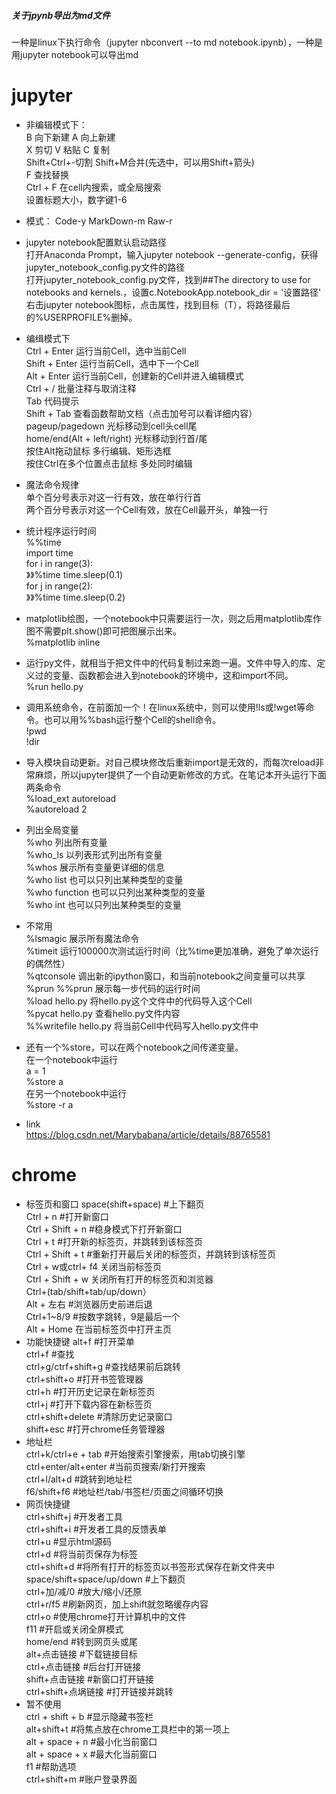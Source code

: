 ##### 关于jpynb导出为md文件

一种是linux下执行命令（jupyter nbconvert --to md notebook.ipynb），一种是用jupyter notebook可以导出md







# jupyter

- 非编辑模式下：  
B 向下新建 A 向上新建   
X 剪切 V 粘贴 C 复制   
Shift+Ctrl+-切割 Shift+M合并(先选中，可以用Shift+箭头)  
F 查找替换  
Ctrl + F 在cell内搜索，或全局搜索  
设置标题大小，数字键1-6  
- 模式： Code-y MarkDown-m Raw-r
- jupyter notebook配置默认启动路径  
  打开Anaconda Prompt，输入jupyter notebook --generate-config，获得jupyter_notebook_config.py文件的路径  
  打开jupyter_notebook_config.py文件，找到##The directory to use for notebooks and kernels.，设置c.NotebookApp.notebook_dir = '设置路径'  
  右击jupyter notebook图标，点击属性，找到目标（T），将路径最后的%USERPROFILE%删掉。

- 编缉模式下  
Ctrl  + Enter     运行当前Cell，选中当前Cell  
Shift + Enter     运行当前Cell，选中下一个Cell  
Alt   + Enter     运行当前Cell，创建新的Cell并进入编辑模式  
Ctrl + /          批量注释与取消注释  
Tab               代码提示  
Shift + Tab       查看函数帮助文档（点击加号可以看详细内容）  
pageup/pagedown  光标移动到cell头cell尾  
home/end(Alt + left/right)  光标移动到行首/尾  
按住Alt拖动鼠标              多行编辑、矩形选框  
按住Ctrl在多个位置点击鼠标    多处同时编辑  
- 魔法命令规律  
单个百分号表示对这一行有效，放在单行行首  
两个百分号表示对这一个Cell有效，放在Cell最开头，单独一行  
- 统计程序运行时间  
%%time  
import time  
for i in range(3):  
    》》%time time.sleep(0.1)  
for j in range(2):  
    》》%time time.sleep(0.2)  
- matplotlib绘图，一个notebook中只需要运行一次，则之后用matplotlib库作图不需要plt.show()即可把图展示出来。  
%matplotlib inline  
- 运行py文件，就相当于把文件中的代码复制过来跑一遍。文件中导入的库、定义过的变量、函数都会进入到notebook的环境中，这和import不同。  
%run hello.py  
- 调用系统命令，在前面加一个！在linux系统中，则可以使用!ls或!wget等命令。也可以用%%bash运行整个Cell的shell命令。  
!pwd  
!dir  
- 导入模块自动更新。对自己模块修改后重新import是无效的，而每次reload非常麻烦，所以jupyter提供了一个自动更新修改的方式。在笔记本开头运行下面两条命令  
%load_ext autoreload  
%autoreload 2  
- 列出全局变量  
%who      列出所有变量  
%who_ls   以列表形式列出所有变量  
%whos     展示所有变量更详细的信息  
%who list  也可以只列出某种类型的变量  
%who function  也可以只列出某种类型的变量  
%who int  也可以只列出某种类型的变量  
- 不常用  
%lsmagic                展示所有魔法命令  
%timeit                 运行100000次测试运行时间（比%time更加准确，避免了单次运行的偶然性）  
%qtconsole              调出新的ipython窗口，和当前notebook之间变量可以共享  
%prun  %%prun           展示每一步代码的运行时间  
%load hello.py          将hello.py这个文件中的代码导入这个Cell  
%pycat hello.py         查看hello.py文件内容  
%%writefile hello.py    将当前Cell中代码写入hello.py文件中  
- 还有一个%store，可以在两个notebook之间传递变量。  
在一个notebook中运行  
a = 1  
%store a  
在另一个notebook中运行  
%store -r a  
- link  
https://blog.csdn.net/Marybabana/article/details/88765581  



# chrome

- 标签页和窗口
space(shift+space)  #上下翻页  
Ctrl + n  #打开新窗口  
Ctrl + Shift + n  #稳身模式下打开新窗口  
Ctrl + t  #打开新的标签页，并跳转到该标签页  
Ctrl + Shift + t  #重新打开最后关闭的标签页，并跳转到该标签页  
Ctrl + w或ctrl+ f4  关闭当前标签页  
Ctrl + Shift + w 关闭所有打开的标签页和浏览器   
Ctrl+(tab/shift+tab/up/down）  
Alt + 左右  #浏览器历史前进后退  
Ctrl+1~8/9  #按数字跳转，9是最后一个   
Alt + Home 在当前标签页中打开主页   
- 功能快捷键 
alt+f  #打开菜单  
ctrl+f  #查找  
ctrl+g/ctrf+shift+g  #查找结果前后跳转  
ctrl+shift+o  #打开书签管理器  
ctrl+h  #打开历史记录在新标签页  
ctrl+j  #打开下载内容在新标签页  
ctrl+shift+delete  #清除历史记录窗口    
shift+esc  #打开chrome任务管理器  
- 地址栏  
ctrl+k/ctrl+e + tab  #开始搜索引擎搜索，用tab切换引擎  
ctrl+enter/alt+enter  #当前页搜索/新打开搜索    
ctrl+l/alt+d  #跳转到地址栏  
f6/shift+f6  #地址栏/tab/书签栏/页面之间循环切换  
- 网页快捷键  
ctrl+shift+j  #开发者工具  
ctrl+shift+i  #开发者工具的反馈表单  
ctrl+u  #显示html源码  
ctrl+d  #将当前页保存为标签  
ctrl+shift+d  #将所有打开的标签页以书签形式保存在新文件夹中  
space/shift+space/up/down  #上下翻页  
ctrl+加/减/0  #放大/缩小/还原  
ctrl+r/f5  #刷新网页，加上shift就忽略缓存内容  
ctrl+o  #使用chrome打开计算机中的文件  
f11  #开启或关闭全屏模式  
home/end  #转到网页头或尾  
alt+点击链接  #下载链接目标  
ctrl+点击链接  #后台打开链接  
shift+点击链接  #新窗口打开链接  
ctrl+shift+点埚链接  #打开链接并跳转  
- 暂不使用  
ctrl + shift + b  #显示隐藏书签栏  
alt+shift+t  #将焦点放在chrome工具栏中的第一项上  
alt + space + n  #最小化当前窗口  
alt + space + x  #最大化当前窗口  
f1  #帮助选项  
ctrl+shift+m  #账户登录界面  
